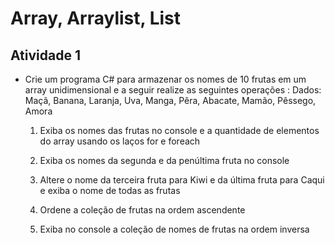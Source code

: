 # Array, Arraylist, List

## Atividade 1

- Crie um programa C# para armazenar os nomes de 10 frutas em um array unidimensional e a seguir realize
as seguintes operações : Dados: Maçã, Banana, Laranja, Uva, Manga, Pêra, Abacate, Mamão, Pêssego, Amora

	1. Exiba os nomes das frutas no console e a quantidade de elementos do array usando os laços for e foreach

	2. Exiba os nomes da segunda e da penúltima fruta no console

	3. Altere o nome da terceira fruta para Kiwi e da última fruta para Caqui e exiba o nome de todas as frutas

	4. Ordene a coleção de frutas na ordem ascendente

	5. Exiba no console a coleção de nomes de frutas na ordem inversa



